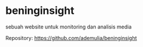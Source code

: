 # beninginsight
sebuah website untuk monitoring dan analisis media

Repository: https://github.com/ademulia/beninginsight
